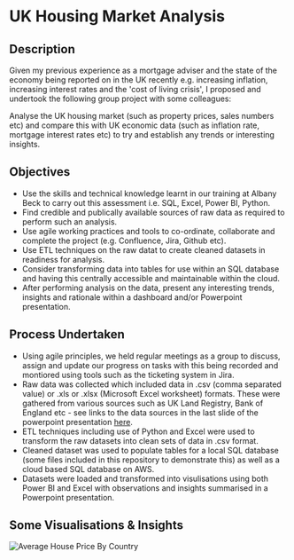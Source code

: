 # UK Housing Market Analysis

## Description
Given my previous experience as a mortgage adviser and the state of the economy being reported on in the UK recently e.g. increasing inflation, increasing interest rates and the 'cost of living crisis', I proposed and undertook the following group project with some colleagues:

Analyse the UK housing market (such as property prices, sales numbers etc) and compare this with UK economic data (such as inflation rate, mortgage interest rates etc) to try and establish any trends or interesting insights.

## Objectives
- Use the skills and technical knowledge learnt in our training at Albany Beck to carry out this assessment i.e. SQL, Excel, Power BI, Python.
- Find credible and publically available sources of raw data as required to perform such an analysis.
- Use agile working practices and tools to co-ordinate, collaborate and complete the project (e.g. Confluence, Jira, Github etc).
- Use ETL techniques on the raw datat to create cleaned datasets in readiness for analysis.
- Consider transforming data into tables for use within an SQL database and having this centrally accessible and maintainable within the cloud.
- After performing analysis on the data, present any interesting trends, insights and rationale within a dashboard and/or Powerpoint presentation.

## Process Undertaken
- Using agile principles, we held regular meetings as a group to discuss, assign and update our progress on tasks with this being recorded and montiored using tools such as the ticketing system in Jira.
- Raw data was collected which included data in .csv (comma separated value) or .xls or .xlsx (Microsoft Excel worksheet) formats. These were gathered from various sources such as UK Land Registry, Bank of England etc - see links to the data sources in the last slide of the powerpoint presentation <a href="https://github.com/davidip86/UK_Housing_Market_Analysis/blob/main/Presentation%20-%20UK%20Housing%20Market.pptx">here</a>.
- ETL techniques including use of Python and Excel were used to transform the raw datasets into clean sets of data in .csv format.
- Cleaned dataset was used to populate tables for a local SQL database (some files included in this repository to demonstrate this) as well as a cloud based SQL database on AWS.
- Datasets were loaded and transformed into visulisations using both Power BI and Excel with observations and insights summarised in a Powerpoint presentation.

## Some Visualisations & Insights
![Average House Price By Country](https://github.com/davidip86/UK_Housing_Market_Analysis/assets/136905010/e2da7b2a-268f-404a-ae61-700d921315ef)
